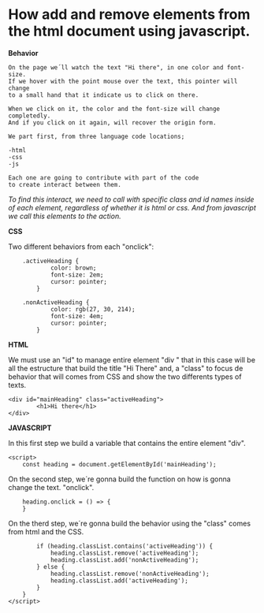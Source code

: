 # **How add and remove elements from the html document using javascript.**

**Behavior**

    On the page we´ll watch the text "Hi there", in one color and font-size.
    If we hover with the point mouse over the text, this pointer will change 
    to a small hand that it indicate us to click on there.

    When we click on it, the color and the font-size will change completedly. 
    And if you click on it again, will recover the origin form.

    We part first, from three language code locations;

    -html
    -css 
    -js
    
    Each one are going to contribute with part of the code 
    to create interact between them.

_To find this interact, we need to call with specific class and id names inside of each element, regardless of whether it is html or css. And from javascript we call this elements to the action._

**CSS**

Two different behaviors from each "onclick":

        .activeHeading {
                color: brown;
                font-size: 2em;
                cursor: pointer;
            }

        .nonActiveHeading {
                color: rgb(27, 30, 214);
                font-size: 4em;
                cursor: pointer;
            }

**HTML**

We must use an "id" to manage entire element "div " that in this case will be all the estructure that build the title "Hi There" and, a "class" to focus de behavior that will comes from CSS and show the two differents types of texts.

    <div id="mainHeading" class="activeHeading">
            <h1>Hi there</h1>
    </div>


**JAVASCRIPT**

In this first step we build a variable that contains the entire element "div".

    <script>
        const heading = document.getElementById('mainHeading');

On the second step, we´re gonna build the function on how is gonna change the text. "onclick".


        heading.onclick = () => {
        }
                

On the therd step, we´re gonna build the behavior using the "class" comes from html and the CSS.

            if (heading.classList.contains('activeHeading')) {
                heading.classList.remove('activeHeading');
                heading.classList.add('nonActiveHeading');
            } else {
                heading.classList.remove('nonActiveHeading');
                heading.classList.add('activeHeading');
            }
        }
    </script>






